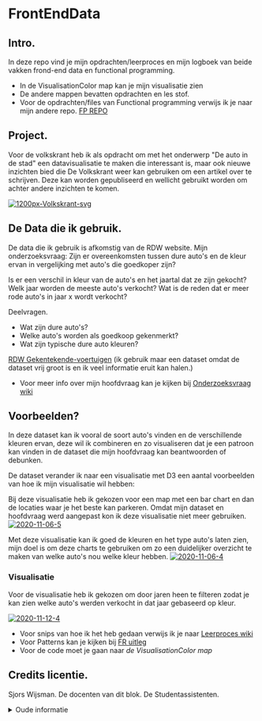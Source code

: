 # FrontEndData



## Intro.
In deze repo vind je mijn opdrachten/leerproces en mijn logboek van beide vakken frond-end data en functional programming.
 - In de VisualisationColor map kan je mijn visualisatie zien
 - De andere mappen bevatten opdrachten en les stof.
 - Voor de opdrachten/files van Functional programming verwijs ik je naar mijn andere repo. [FP REPO](https://github.com/tilltheant/functional-programming)


## Project.
Voor de volkskrant heb ik als opdracht om met het onderwerp "De auto in de stad" een datavisualisatie te maken die interessant is, maar ook nieuwe inzichten bied die De Volkskrant weer kan gebruiken om een artikel over te schrijven. Deze kan worden gepubliseerd en wellicht gebruikt worden om achter andere inzichten te komen.

<a href="https://ibb.co/C8xYnTY"><img src="https://i.ibb.co/h9p4Kt4/1200px-Volkskrant-svg.png" alt="1200px-Volkskrant-svg" border="0"></a>

## De Data die ik gebruik.
De data die ik gebruik is afkomstig van de RDW website.
Mijn onderzoeksvraag: Zijn er overeenkomsten tussen dure auto's en de kleur ervan in vergelijking met auto's die goedkoper zijn?

Is er een verschil in kleur van de auto's en het jaartal dat ze zijn gekocht?
Welk jaar worden de meeste auto's verkocht?
Wat is de reden dat er meer rode auto's in jaar x wordt verkocht?


Deelvragen.
- Wat zijn dure auto's?
- Welke auto's worden als goedkoop gekenmerkt?
- Wat zijn typische dure auto kleuren?

[RDW Gekentekende-voertuigen](https://opendata.rdw.nl/Voertuigen/Open-Data-RDW-Gekentekende_voertuigen/m9d7-ebf2)
(ik gebruik maar een dataset omdat de dataset vrij groot is en ik veel informatie eruit kan halen.)

- Voor meer info over mijn hoofdvraag kan je kijken bij [Onderzoeksvraag wiki](https://github.com/tilltheant/frontend-data/wiki/1.0-Onderzoeksvraag)
## Voorbeelden?
In deze dataset kan ik vooral de soort auto's vinden en de verschillende kleuren ervan, deze wil ik combineren en zo visualiseren dat je een patroon kan vinden in de dataset die mijn hoofdvraag kan beantwoorden of debunken.

De dataset verander ik naar een visualisatie met D3 een aantal voorbeelden van hoe ik mijn visualisatie wil hebben:

Bij deze visualisatie heb ik gekozen voor een map met een bar chart en dan de locaties waar je het beste kan parkeren. Omdat mijn dataset en hoofdvraag werd aangepast kon ik deze visualisatie niet meer gebruiken. 
<a href="https://ibb.co/yQtgX7H"><img src="https://i.ibb.co/QKLYfty/2020-11-06-5.png" alt="2020-11-06-5" border="0"></a>

Met deze visualisatie kan ik goed de kleuren en het type auto's laten zien, mijn doel is om deze charts te gebruiken om zo een duidelijker overzicht te maken van welke auto's nou welke kleur hebben.
<a href="https://ibb.co/txGC0PY"><img src="https://i.ibb.co/Gt6PZ3C/2020-11-06-4.png" alt="2020-11-06-4" border="0"></a>

### Visualisatie

Voor de visualisatie heb ik gekozen om door jaren heen te filteren zodat je kan zien welke auto's werden verkocht in dat jaar gebaseerd op kleur.

<a href="https://ibb.co/mchMkYZ"><img src="https://i.ibb.co/gRtBNXq/2020-11-12-4.png" alt="2020-11-12-4" border="0"></a>

- Voor snips van hoe ik het heb gedaan verwijs ik je naar [Leerproces wiki](https://github.com/tilltheant/frontend-data/wiki/7.0-Leerproces)
- Voor Patterns kan je kijken bij [FR uitleg](https://github.com/tilltheant/frontend-data/wiki/6.0-FD-uitleg)
- Voor de code moet je gaan naar _de VisualisationColor map_

## Credits licentie.
Sjors Wijsman.
De docenten van dit blok.
De Studentassistenten.



<details>
<summary>Oude informatie</summary>
  ## De data die ik gebruik 
<br>
De date die ik gebruik zijn afkomstig van RDW 
Voor een uitgebreidere uitleg kan je gaan naar [WIKI Werkwijze](https://github.com/tilltheant/functional-programming/wiki/%5B2.1%5DWerkwijze-in-fases)
Ik wil met de dataset mijn hoofdvraag beantwoorden: Wat is het gemiddelde van de tijdsduur aan parkeren in de amsterdam tijdens kerst in vergelijking met normale dagen?

[RDW Speciale dagen dataset](https://opendata.rdw.nl/Parkeren/Open-Data-Parkeren-SPECIALE-DAG/hpi4-mynq)

</details>
